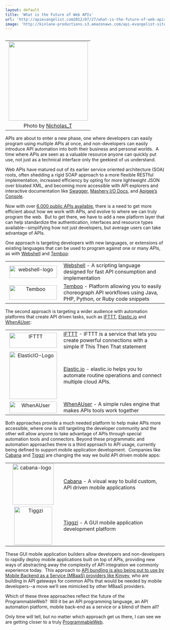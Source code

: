 ```yaml
---
layout: default
title: 'What is the Future of Web APIs'
url: 'http://apievangelist.com2012/07/27/what-is-the-future-of-web-apis/'
image: 'http://kinlane-productions.s3.amazonaws.com/api-evangelist-site/blog/highway.jpeg'
---
```



<table cellspacing="5" align="right">
     <tbody>
          <tr>
               <td align="center">
                    <img src="http://kinlane-productions.s3.amazonaws.com/highway.jpeg"  width="250" align="right" />
               </td>
          </tr>
          <tr>
               <td align="center">
                    Photo by <a href="http://www.flickr.com/photos/nicholas_t/2222229134/" target="_blank">Nicholas_T</a>
               </td>
          </tr>
     </tbody>
</table>
<p>
     APIs are about to enter a new phase, one where developers can easily program using multiple APIs at once, and non-developers can easily introduce API automation into both their business and personal worlds.  A time where APIs are seen as a valuable resource anyone can quickly put use, not just as a technical interface only the geekiest of us understand.
</p>
<p>
     Web APIs have matured out of its earlier service oriented architecture (SOA) roots, often shedding a rigid SOAP approach to a more flexible RESTful implementation, increased efficiency by opting for more lightweight JSON over bloated XML, and becoming more accessible with API explorers and interactive documentation like <a title="Swagger" href="http://swagger.wordnik.com/">Swagger</a>, <a title="Mashery I/O Docs" href="http://www.mashery.com/product/io-docs">Mashery I/O Docs</a>, and <a title="Apigee Console" href="https://apigee.com/console">Apigee’s Console</a>.
</p>
<p>
     Now with over <a title="6,000 public APIs available" href="http://blog.programmableweb.com/2012/05/22/6000-apis-its-business-its-social-and-its-happening-quickly/">6,000 public APIs available</a>, there is a need to get more efficient about how we work with APIs, and evolve to where we can truly program the web.  But to get there, we have to add a new platform layer that can help standardize the authentication, interfaces and resource types available--simplifying how not just developers, but average users can take advantage of APIs.
</p>
<p>
     One approach is targeting developers with new languages, or extensions of existing languages that can be used to program against one or many APIs, as with <a title="Webshell" href="http://webshell.io/home">Webshell</a> and <a title="Temboo" href="https://www.temboo.com/">Temboo</a>:
</p>
<table cellspacing="5" cellpadding="5" width="90%" align="center">
     <tbody>
          <tr>
               <td width="160" align="center">
                    <a title="Webshell" href="http://webshell.io/home"><img  title="webshell-logo" src="http://kinlane-productions.s3.amazonaws.com/api-evangelist/webshell/webshell-logo.jpg"  width="150" height="39" /></a>
               </td>
               <td>
                    <a title="Webshell" href="http://webshell.io/home">Webshell</a> - A scripting language designed for fast API consumption and implementation
               </td>
          </tr>
          <tr>
               <td width="160" align="center">
                    <a title="Temboo" href="https://www.temboo.com/"><img title="Temboo" src="http://kinlane-productions.s3.amazonaws.com/api-evangelist/temboo/Temboo-Logo.png"  width="150" height="46" /></a>
               </td>
               <td>
                    <a title="Temboo" href="https://www.temboo.com/">Temboo</a> - Platform allowing you to easily choreograph API workflows using Java, PHP, Python, or Ruby code snippets
               </td>
          </tr>
     </tbody>
</table>
<p>
     The second approach is targeting a wider audience with automation platforms that create API driven tasks, such as <a title="IFTTT" href="http://ifttt.com/">IFTTT</a>, <a title="Elastic.io" href="http://elastic.io/">Elastic.io</a> and <a title="When a User" href="http://whenauser.com/">WhenAUser</a>:
</p>
<table cellspacing="5" cellpadding="5" width="90%" align="center">
     <tbody>
          <tr>
               <td width="160" align="center">
                    <a title="IFTTT" href="http://ifttt.com/"><img title="IFTTT" src="http://kinlane-productions.s3.amazonaws.com/api-evangelist/ifthisthenthat/IFTTT-logo.jpeg"  width="150" height="48" /></a>
               </td>
               <td>
                    <a title="IFTTT" href="http://ifttt.com/">IFTTT</a> - IFTTT is a service that lets you create powerful connections with a simple If This Then That statement
               </td>
          </tr>
          <tr>
               <td width="160" align="center">
                    <a title="Elastic.io" href="http://elastic.io/"><img title="ElasticIO-Logo" src="http://kinlane-productions.s3.amazonaws.com/api-evangelist/elasticio/ElasticIO-Logo.png"  width="150" /></a>
               </td>
               <td>
                    <a title="Elastic.io" href="http://elastic.io/">Elastic.io</a> - elastic.io helps you to automate routine operations and connect multiple cloud APIs.
               </td>
          </tr>
          <tr>
               <td width="160" align="center">
                    <a title="When a User" href="http://whenauser.com/"><img title="WhenAUser" src="http://kinlane-productions.s3.amazonaws.com/api-evangelist/whenauser/WhenAUser-Logo.png"  width="150" height="37" /></a>
               </td>
               <td>
                    <a title="When a User" href="http://whenauser.com/">WhenAUser</a> - A simple rules engine that makes APIs tools work together
               </td>
          </tr>
     </tbody>
</table>
<p>
     Both approaches provide a much needed platform to help make APIs more accessible, where one is still targeting the developer community and the other will allow anyone to take advantage of APIs through special automation tools and connectors. Beyond these programmatic and automation approaches there is a third approach to API usage, currently being defined to support mobile application development.  Companies like <a title="Cabana" href="http://www.cabanaapp.com/">Cabana</a> and <a title="Tiggzi" href="http://tiggzi.com/home">Tiggzi</a> are changing the way we build API driven mobile apps:
</p>
<table cellspacing="5" cellpadding="5" width="90%" align="center">
     <tbody>
          <tr>
               <td width="160" align="center">
                    <a title="Cabana" href="http://www.cabanaapp.com/"><img title="cabana-logo" src="http://kinlane-productions.s3.amazonaws.com/api-evangelist/cabanaapp/cabana-logo.png"  width="130" /></a>
               </td>
               <td>
                    <a title="Cabana" href="http://www.cabanaapp.com/">Cabana</a> - A visual way to build custom, API driven mobile applications
               </td>
          </tr>
          <tr>
               <td width="160" align="center">
                    <a title="Tiggzi" href="http://tiggzi.com/home"><img title="Tiggzi" src="http://kinlane-productions.s3.amazonaws.com/api-evangelist/tiggzi/tiggzi_200.png"  width="120" /></a>
               </td>
               <td>
                    <a title="Tiggzi" href="http://tiggzi.com/home">Tiggzi</a> - A GUI mobile application development platform
               </td>
          </tr>
     </tbody>
</table>
<p>
     These GUI mobile application builders allow developers and non-developers to rapidly deploy mobile applications built on top of APIs, providing new ways of abstracting away the complexity of API integration we commonly experience today.  This approach to <a href="http://apievangelist.com/2012/06/03/rise-of-mobile-backend-as-a-service-mbaas-api-stacks/">API bundling is also being put to use by Mobile Backend as a Service (MBaaS) providers like Kinvey</a>, who are building in API gateways for common APIs that would be needed by mobile developers--a move we’ll see mimicked by other MBaaS providers.
</p>
<p>
     Which of these three approaches reflect the future of the ProgrammableWeb?  Will it be an API programming language, an API automation platform, mobile back-end as a service or a blend of them all?
</p>
<p>
     Only time will tell, but no matter which approach get us there, I can see we are getting closer to a truly <a title="ProgrammableWeb" href="http://www.programmableweb.com/">ProgrammableWeb</a>.
</p>
